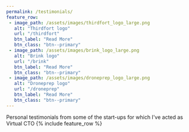 ```yaml
---
permalink: /testimonials/
feature_row:
 - image_path: /assets/images/thirdfort_logo_large.png
   alt: "Thirdfort logo"
   url: "/thirdfort"
   btn_label: "Read More"
   btn_class: "btn--primary"
 - image_path: /assets/images/brink_logo_large.png
   alt: "Brink logo"
   url: "/brink"
   btn_label: "Read More"
   btn_class: "btn--primary"
 - image_path: /assets/images/droneprep_logo_large.png
   alt: "Droneprep logo"
   url: "/droneprep"
   btn_label: "Read More"
   btn_class: "btn--primary"
---
```

Personal testimonials from some of the start-ups for which I've acted as Virtual CTO
{% include feature_row %}

